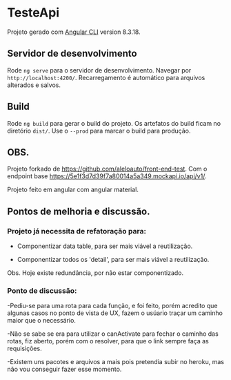 # TesteApi

Projeto gerado com [Angular CLI](https://github.com/angular/angular-cli) version 8.3.18.

## Servidor de desenvolvimento

Rode `ng serve` para o servidor de desenvolvimento. Navegar por `http://localhost:4200/`. Recarregamento é automático para arquivos alterados e salvos.


## Build

Rode `ng build` para gerar o build do projeto. Os artefatos do build ficam no diretório `dist/`. Use o `--prod` para marcar o build para produção.

## OBS.

Projeto forkado de https://github.com/aleloauto/front-end-test.
Com o endpoint base https://5e1f3d7d39f7a80014a5a349.mockapi.io/api/v1/.

Projeto feito em angular com angular material.

## Pontos de melhoria e discussão.

### Projeto já necessita de refatoração para:

- Componentizar data table, para ser mais viável a reutilização.

- Componentizar todos os 'detail', para ser mais viável a reutilização.

Obs. Hoje existe redundância, por não estar componentizado.


### Ponto de discussão:

-Pediu-se para uma rota para cada função, e foi feito, porém acredito que algunas casos no ponto de vista de UX, fazem o usúario traçar um caminho maior que o necessário.

-Não se sabe se era para utilizar o canActivate para fechar o caminho das rotas, fiz aberto, porém com o resolver, para que o link sempre faça as requisições.

-Existem uns pacotes e arquivos a mais pois pretendia subir no heroku, mas não vou conseguir fazer esse momento.




